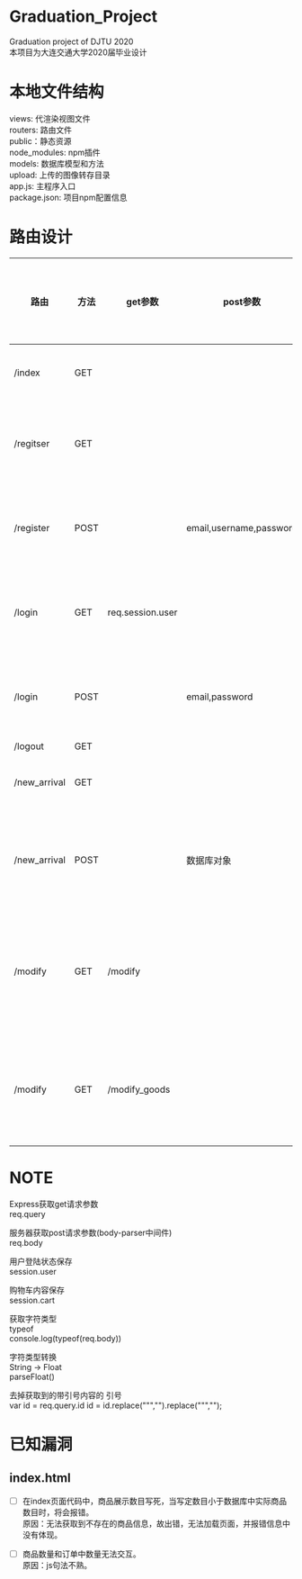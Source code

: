 # Graduation_Project
Graduation project of DJTU 2020  
本项目为大连交通大学2020届毕业设计  
  
# 本地文件结构
views: 代渲染视图文件  
routers: 路由文件  
public：静态资源  
node_modules: npm插件  
models: 数据库模型和方法  
upload: 上传的图像转存目录  
app.js: 主程序入口  
package.json: 项目npm配置信息
  
# 路由设计  
| 路由         | 方法 | get参数          | post参数                | 是否需要登录 | 备注               |
| ------------ | ---- | ---------------- | ----------------------- | ------------ | ------------------ |
| /index       | GET  |                  |                         |              | 渲染首页           |
| /regitser    | GET  |                  |                         |              | 渲染注册页面       |
| /register    | POST |                  | email,username,password |              | 处理注册请求       |
| /login       | GET  | req.session.user |                         |              | 渲染登陆页面       |
| /login       | POST |                  | email,password          |              | 处理登陆请求       |
| /logout      | GET  |                  |                         |              |                    | 处理退出请求 |
| /new_arrival | GET  |                  |                         |              | 新货上架           |
| /new_arrival | POST |                  | 数据库对象              |              | 存放新产品信息     |
| /modify      | GET  | /modify          |                         |              | 渲染待修改列表页面 |
| /modify      | GET  | /modify_goods    |                         |              | 渲染修改详情页面   |

  
# NOTE
Express获取get请求参数  
req.query  

服务器获取post请求参数(body-parser中间件)  
req.body  

用户登陆状态保存  
session.user  

购物车内容保存  
session.cart  

获取字符类型  
typeof  
console.log(typeof(req.body))  

字符类型转换  
String -> Float  
parseFloat()  

去掉获取到的带引号内容的 引号  
var id = req.query.id
    id = id.replace("\"","").replace("\"","");  

# 已知漏洞  
## index.html  
- [ ] 在index页面代码中，商品展示数目写死，当写定数目小于数据库中实际商品数目时，将会报错。  
原因：无法获取到不存在的商品信息，故出错，无法加载页面，并报错信息中没有体现。 

- [ ] 商品数量和订单中数量无法交互。  
原因：js句法不熟。  
